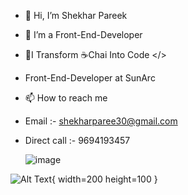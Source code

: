 - 👋 Hi, I’m Shekhar Pareek

* 👀 I’m a Front-End-Developer

+ 🌱I Transform ☕Chai Into Code </>

- Front-End-Developer at SunArc

* 📫 How to reach me

+ Email :- shekharparee30@gmail.com

+ Direct call :- 9694193457

     ![image](https://i.ibb.co/BV1n3z0B/illustration-2.png)
  
![Alt Text](image_url_or_path){ width=200 height=100 }




